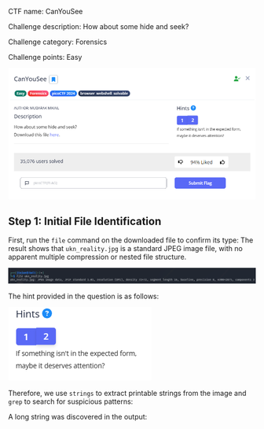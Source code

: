 CTF name: CanYouSee

Challenge description: How about some hide and seek?

Challenge category: Forensics

Challenge points: Easy

![Image1](description.png)

## Step 1: Initial File Identification
First, run the `file` command on the downloaded file to confirm its type:
The result shows that `ukn_reality.jpg` is a standard JPEG image file, with no apparent multiple compression or nested file structure.

![Image2](1.png)

The hint provided in the question is as follows:

![Image3](hint.png)

Therefore, we use `strings` to extract printable strings from the image and `grep` to search for suspicious patterns:

A long string was discovered in the output:
